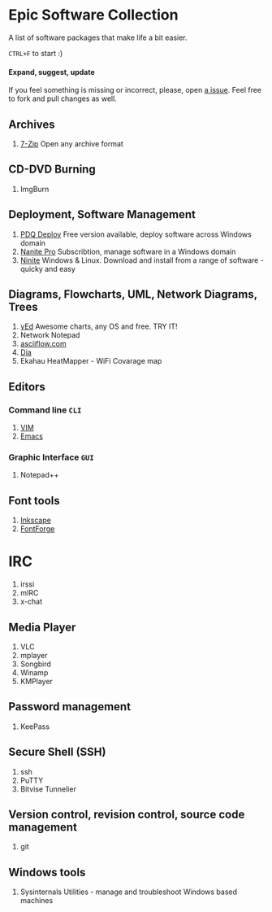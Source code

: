 # Epic Software Collection

A list of software packages that make life a bit easier.

`CTRL+F` to start :)

#### Expand, suggest, update

If you feel something is missing or incorrect, please, open [a issue](https://github.com/rossengeorgiev/ESC/issues).
Feel free to fork and pull changes as well.

## Archives

1. [7-Zip](http://www.7-zip.org) Open any archive format

## CD-DVD Burning

1. ImgBurn

## Deployment, Software Management

1. [PDQ Deploy](http://www.adminarsenal.com/pdq-deploy/main/) Free version available, deploy software across Windows domain
2. [Nanite Pro](http://ninite.com/pro) Subscribtion, manage software in a Windows domain
3. [Ninite](http://ninite.com/) Windows & Linux. Download and install from a range of software - quicky and easy


## Diagrams, Flowcharts, UML, Network Diagrams, Trees

1. [yEd](http://www.yworks.com/en/downloads.html#yEd) Awesome charts, any OS and free. TRY IT!
2. Network Notepad
3. [asciiflow.com](http://www.asciiflow.com) 
4. [Dia](https://live.gnome.org/Dia)
5. Ekahau HeatMapper - WiFi Covarage map

## Editors

### Command line `CLI`

1. [VIM](http://www.vim.org)
2. [Emacs](http://www.gnu.org/software/emacs/)

### Graphic Interface `GUI`

1. Notepad++

## Font tools

1. [Inkscape](http://inkscape.org/)
2. [FontForge](http://fontforge.org/)

# IRC

1. irssi
2. mIRC
3. x-chat

## Media Player

1. VLC
2. mplayer
3. Songbird
4. Winamp
5. KMPlayer

## Password management

1. KeePass

## Secure Shell (SSH)

1. ssh
2. PuTTY
3. Bitvise Tunnelier

## Version control, revision control,  source code management

1. git


## Windows tools

1. Sysinternals Utilities - manage and troubleshoot Windows based machines






